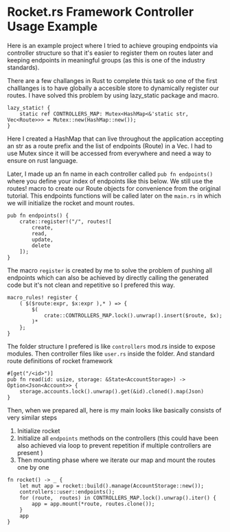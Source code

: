 # Rocket.rs Framework Controller Usage Example

Here is an example project where I tried to achieve grouping endpoints via controller structure so that it's easier to register them on routes later and keeping endpoints in meaningful groups (as this is one of the industry standards).

There are a few challanges in Rust to complete this task so one of the first challlanges is to have globally a accesible store to dynamically register our routes. I have solved this problem by using lazy_static package and macro.

```
lazy_static! {
    static ref CONTROLLERS_MAP: Mutex<HashMap<&'static str, Vec<Route>>> = Mutex::new(HashMap::new());
}
```

Here I created a HashMap that can live throughout the application accepting an str as a route prefix and the list of endpoints (Route) in a Vec. I had to use Mutex since it will be accessed from everywhere and need a way to ensure on rust language.

Later, I made up an fn name in each controller called `pub fn endpoints()` where you define your index of endpoints like this below. We still use the routes! macro to create our Route objects for convenience from the original tutorial. This endpoints functions will be called later on the `main.rs` in which we will initialize the rocket and mount routes.

```
pub fn endpoints() {
    crate::register!("/", routes![
        create,
        read,
        update,
        delete
    ]);
}
```

The macro `register` is created by me to solve the problem of pushing all endpoints which can also be achieved by directly calling the generated code but it's not clean and repetitive so I prefered this way.

```
macro_rules! register {
    ( $($route:expr, $x:expr ),* ) => {
        $(
            crate::CONTROLLERS_MAP.lock().unwrap().insert($route, $x);
        )*
    };
}
```

The folder structure I prefered is like `controllers` mod.rs inside to expose modules. Then controller files like `user.rs` inside the folder. And standard route definitions of rocket framework

```
#[get("/<id>")]
pub fn read(id: usize, storage: &State<AccountStorage>) -> Option<Json<Account>> {
    storage.accounts.lock().unwrap().get(&id).cloned().map(Json)
}
```

Then, when we prepared all, here is my main looks like basically consists of very similar steps

1. Initialize rocket
2. Initialize all `endpoints` methods on the controllers (this could have been also achieved via loop to prevent repetition if multiple controllers are present )
3. Then mounting phase where we iterate our map and mount the routes one by one

```
fn rocket() -> _ {
    let mut app = rocket::build().manage(AccountStorage::new());
    controllers::user::endpoints();
    for (route,  routes) in CONTROLLERS_MAP.lock().unwrap().iter() {
        app = app.mount(*route, routes.clone());
    }
    app
}
```
